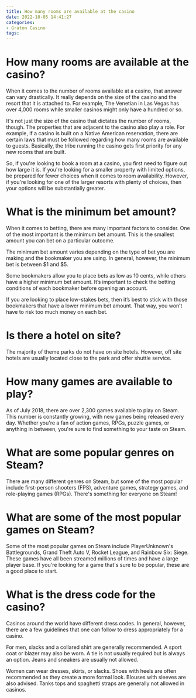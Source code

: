```yaml
---
title: How many rooms are available at the casino
date: 2022-10-05 14:41:27
categories:
- Graton Casino
tags:
---
```



#  How many rooms are available at the casino?

When it comes to the number of rooms available at a casino, that answer can vary drastically. It really depends on the size of the casino and the resort that it is attached to. For example, The Venetian in Las Vegas has over 4,000 rooms while smaller casinos might only have a hundred or so.

It's not just the size of the casino that dictates the number of rooms, though. The properties that are adjacent to the casino also play a role. For example, if a casino is built on a Native American reservation, there are certain laws that must be followed regarding how many rooms are available to guests. Basically, the tribe running the casino gets first priority for any new rooms that are built.

So, if you're looking to book a room at a casino, you first need to figure out how large it is. If you're looking for a smaller property with limited options, be prepared for fewer choices when it comes to room availability. However, if you're looking for one of the larger resorts with plenty of choices, then your options will be substantially greater.

#  What is the minimum bet amount?

When it comes to betting, there are many important factors to consider. One of the most important is the minimum bet amount. This is the smallest amount you can bet on a particular outcome.

The minimum bet amount varies depending on the type of bet you are making and the bookmaker you are using. In general, however, the minimum bet is between $1 and $5.

Some bookmakers allow you to place bets as low as 10 cents, while others have a higher minimum bet amount. It’s important to check the betting conditions of each bookmaker before opening an account.

If you are looking to place low-stakes bets, then it’s best to stick with those bookmakers that have a lower minimum bet amount. That way, you won’t have to risk too much money on each bet.

#  Is there a hotel on site?

The majority of theme parks do not have on site hotels. However, off site hotels are usually located close to the park and offer shuttle service.

#  How many games are available to play?

As of July 2018, there are over 2,300 games available to play on Steam. This number is constantly growing, with new games being released every day. Whether you're a fan of action games, RPGs, puzzle games, or anything in between, you're sure to find something to your taste on Steam.

# What are some popular genres on Steam?

There are many different genres on Steam, but some of the most popular include first-person shooters (FPS), adventure games, strategy games, and role-playing games (RPGs). There's something for everyone on Steam!

# What are some of the most popular games on Steam?

Some of the most popular games on Steam include PlayerUnknown's Battlegrounds, Grand Theft Auto V, Rocket League, and Rainbow Six: Siege. These games have all been streamed millions of times and have a large player base. If you're looking for a game that's sure to be popular, these are a good place to start.

#  What is the dress code for the casino?

Casinos around the world have different dress codes. In general, however, there are a few guidelines that one can follow to dress appropriately for a casino.

For men, slacks and a collared shirt are generally recommended. A sport coat or blazer may also be worn. A tie is not usually required but is always an option. Jeans and sneakers are usually not allowed.

Women can wear dresses, skirts, or slacks. Shoes with heels are often recommended as they create a more formal look. Blouses with sleeves are also advised. Tanks tops and spaghetti straps are generally not allowed in casinos.